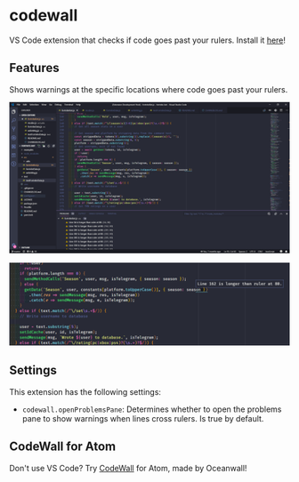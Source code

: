 # codewall

VS Code extension that checks if code goes past your rulers. Install it [here](https://marketplace.visualstudio.com/items?itemName=abhinavk99.codewall)!

## Features

Shows warnings at the specific locations where code goes past your rulers.

![](https://raw.githubusercontent.com/abhinavk99/codewall/master/images/window.PNG)

![](https://raw.githubusercontent.com/abhinavk99/codewall/master/images/message.PNG)

## Settings

This extension has the following settings:

- `codewall.openProblemsPane`: Determines whether to open the problems pane to show warnings when lines cross rulers. Is true by default.

## CodeWall for Atom

Don't use VS Code? Try [CodeWall](https://github.com/Oceanwall/CodeWall) for Atom, made by Oceanwall!
